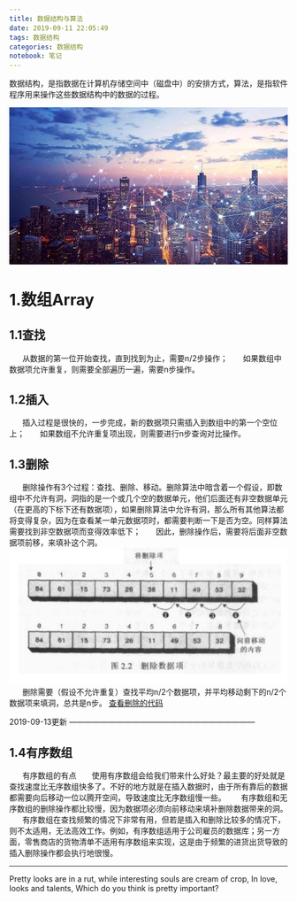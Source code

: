 ```yaml
---
title: 数据结构与算法
date: 2019-09-11 22:05:49
tags: 数据结构
categories: 数据结构
notebook: 笔记
---
```


数据结构，是指数据在计算机存储空间中（磁盘中）的安排方式，算法，是指软件程序用来操作这些数据结构中的数据的过程。

![data](数据结构与算法/city_data.jpeg)

<!-- more -->

# 1.数组Array
## 1.1查找
&nbsp;&nbsp;&nbsp;&nbsp;&nbsp;&nbsp;从数据的第一位开始查找，直到找到为止，需要n/2步操作；
&nbsp;&nbsp;&nbsp;&nbsp;&nbsp;&nbsp;如果数组中数据项允许重复，则需要全部遍历一遍，需要n步操作。

## 1.2插入
&nbsp;&nbsp;&nbsp;&nbsp;&nbsp;&nbsp;插入过程是很快的，一步完成，新的数据项只需插入到数组中的第一个空位上；
&nbsp;&nbsp;&nbsp;&nbsp;&nbsp;&nbsp;如果数组不允许重复项出现，则需要进行n步查询对比操作。

## 1.3删除
&nbsp;&nbsp;&nbsp;&nbsp;&nbsp;&nbsp;删除操作有3个过程：查找、删除、移动。删除算法中暗含着一个假设，即数组中不允许有洞，洞指的是一个或几个空的数据单元，他们后面还有非空数据单元（在更高的下标下还有数据项），如果删除算法中允许有洞，那么所有其他算法都将变得复杂，因为在查看某一单元数据项时，都需要判断一下是否为空。同样算法需要找到非空数据项而变得效率低下；
&nbsp;&nbsp;&nbsp;&nbsp;&nbsp;&nbsp;因此，删除操作后，需要将后面非空数据项前移，来填补这个洞。
![delete_from_array](数据结构与算法/delete_from_array.png)
&nbsp;&nbsp;&nbsp;&nbsp;&nbsp;&nbsp;删除需要（假设不允许重复）查找平均n/2个数据项，并平均移动剩下的n/2个数据项来填洞，总共是n步。
<font color=#0099ff><a>[查看删除的代码](https://github.com/chenzuoli/ETL/blob/master/src/main/java/top/wetech/tools/data_structure/delete/Delete.java)</a></font>

2019-09-13更新
————————————————————————
## 1.4有序数组
&nbsp;&nbsp;&nbsp;&nbsp;&nbsp;&nbsp;有序数组的有点
&nbsp;&nbsp;&nbsp;&nbsp;&nbsp;&nbsp;使用有序数组会给我们带来什么好处？最主要的好处就是查找速度比无序数组快多了。不好的地方就是在插入数据时，由于所有靠后的数据都需要向后移动一位以腾开空间，导致速度比无序数组慢一些。
&nbsp;&nbsp;&nbsp;&nbsp;&nbsp;&nbsp;有序数组和无序数组的删除操作都比较慢，因为数据项必须向前移动来填补删除数据带来的洞。
&nbsp;&nbsp;&nbsp;&nbsp;&nbsp;&nbsp;有序数组在查找频繁的情况下非常有用，但若是插入和删除比较多的情况下，则不太适用，无法高效工作。例如，有序数组适用于公司雇员的数据库；另一方面，零售商店的货物清单不适用有序数组来实现，这是由于频繁的进货出货导致的插入删除操作都会执行地很慢。

- - -
Pretty looks are in a rut, while interesting souls are cream of crop,
In love, looks and talents,
Which do you think is pretty important?